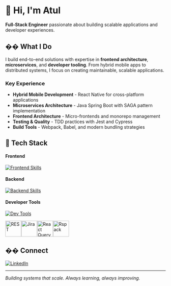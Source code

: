 # 👋 Hi, I'm Atul

**Full-Stack Engineer** passionate about building scalable applications and developer experiences.

## �� What I Do

I build end-to-end solutions with expertise in **frontend architecture**, **microservices**, and **developer tooling**. From hybrid mobile apps to distributed systems, I focus on creating maintainable, scalable applications.

### Key Experience
- **Hybrid Mobile Development** - React Native for cross-platform applications
- **Microservices Architecture** - Java Spring Boot with SAGA pattern implementation
- **Frontend Architecture** - Micro-frontends and monorepo management
- **Testing & Quality** - TDD practices with Jest and Cypress
- **Build Tools** - Webpack, Babel, and modern bundling strategies

## 🧰 Tech Stack

#### Frontend

[![Frontend Skills](https://skillicons.dev/icons?i=react,nextjs,typescript,javascript,html,css,tailwind,styledcomponents,sass,redux,webpack,babel,gulp,cypress,jest,electron)](https://skillicons.dev)

#### Backend

[![Backend Skills](https://skillicons.dev/icons?i=nodejs,nestjs,firebase,express,graphql,mongodb,docker,kubernetes,redis,java,spring,postgres,python,fastapi)](https://skillicons.dev)

#### Developer Tools

[![Dev Tools](https://skillicons.dev/icons?i=git,github,bitbucket,vscode,idea,postman,figma,netlify,npm,pnpm,yarn,sentry,gcp)](https://skillicons.dev)

<div style="display: flex;">
  <img src="https://raw.githubusercontent.com/marwin1991/profile-technology-icons/main/icons/rest.png" alt="REST" width="50" height="50" />
  <img src="https://raw.githubusercontent.com/marwin1991/profile-technology-icons/main/icons/jira.png" alt="Jira" width="50" height="50" />
  <img src="https://raw.githubusercontent.com/marwin1991/profile-technology-icons/main/icons/react_query.png" alt="React Query" width="50" height="50" />
  <img src="https://assets.rspack.dev/rsdoctor/rsdoctor-logo-480x480.png" alt="Rspack" width="50" height="50" />
</div>

## �� Connect

[![LinkedIn](https://img.shields.io/badge/-LinkedIn-0A66C2?logo=linkedin&logoColor=white&style=flat)](https://www.linkedin.com/in/en-atul/)

---

*Building systems that scale. Always learning, always improving.*
